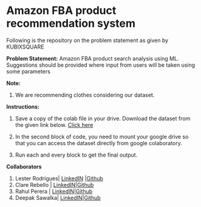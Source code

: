 # Amazon FBA product recommendation system

Following is the repository on the problem statement as given by KUBIXSQUARE

**Problem Statement:** Amazon FBA product search analysis using ML. Suggestions should be provided where input from users will be taken using some parameters

**Note:** 
1. We are recommending clothes considering our dataset.

**Instructions:**
1. Save a copy of the colab file in your drive. Download the dataset from the given link below.
[Click here](https://drive.google.com/drive/folders/1Ji6AJhtqSLBjoZiHub0pLJXnYvNOoCah?usp=sharing) 

2. In the second block of code, you need to mount your google drive so that you can access the dataset directly from google colaboratory.

3. Run each and every block to get the final output.

**Collaborators**

01. Lester Rodrigues| [LinkedIN]( https://www.linkedin.com/in/lester-rodrigues-2001/) |[Github](https://github.com/rodrigueslesterLML)
02. Clare Rebello | [LinkedIN](https://www.linkedin.com/in/clarerebello09/)|[Github]( https://github.com/clare0901)
03. Rahul Perera |  [LinkedIN](https://www.linkedin.com/in/rahul-pereira)|[Github](https://github.com/raulforreal)
04. Deepak Sawalka| [LinkedIN](https://www.linkedin.com/in/deepak-sawalka-b609381b9/)|[Github](https://github.com/DEEPAK-92130)
